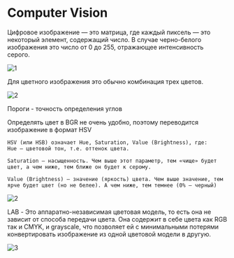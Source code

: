 # Computer Vision
Цифровое изображение — это матрица, где каждый пиксель — это некоторый элемент, содержащий число. В случае черно-белого изображения это число от 0 до 255,
отражающее интенсивность серого.

![1](https://sun9-north.userapi.com/sun9-83/s/v1/ig2/EEUhbuRm4469fMeKXubgXV-y0rZ_h9yXn4C14XO2eOnEKKDQicq8x3DoCjlMKAU8TMplzQ9R0FM7Kk2hVxAg80XA.jpg?size=1305x545&quality=96&type=album)

Для цветного изображения это обычно комбинация трех цветов.

![2](https://upload.wikimedia.org/wikipedia/commons/e/e6/RGB_Additive_Model.gif)

Пороги - точность определения углов

Определять цвет в BGR не очень удобно, поэтому переводится изображение в формат HSV
```
HSV (или HSB) означает Hue, Saturation, Value (Brightness), где:
Hue — цветовой тон, т.е. оттенок цвета.

Saturation — насыщенность. Чем выше этот параметр, тем «чище» будет цвет, а чем ниже, тем ближе он будет к серому.

Value (Brightness) — значение (яркость) цвета. Чем выше значение, тем ярче будет цвет (но не белее). А чем ниже, тем темнее (0% — черный)
```

![2](https://hsto.org/getpro/habr/post_images/ce2/916/667/ce29166676166eb7712af8a821ba4c5d.png)

LAB - Это аппаратно-независимая цветовая модель, то есть она не зависит от способа передачи цвета. Она содержит в себе цвета как RGB так и CMYK, и grayscale, что позволяет ей с минимальными потерями конвертировать изображение из одной цветовой модели в другую. 

![3](https://urgi-stv.ru/wp-content/uploads/f/4/f/f4fb24d0f18d63cfb301e114f6c10254.jpeg)
